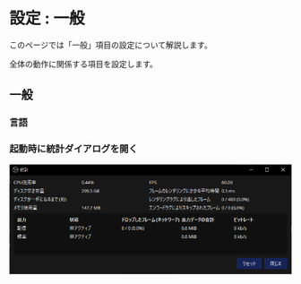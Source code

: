 # 設定 : 一般

このページでは「一般」項目の設定について解説します。

全体の動作に関係する項目を設定します。

## 一般

### 言語

### 起動時に統計ダイアログを開く

![statistics](statistics.png)
